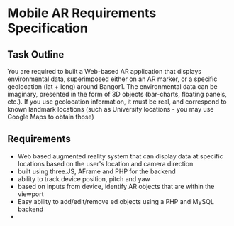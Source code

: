 # Mobile AR Requirements Specification

## Task Outline
You are required to built a Web-based AR application that displays environmental data, superimposed either on an AR marker, or a specific geolocation (lat + long) around Bangor1. The environmental data can be imaginary, presented in the form of 3D objects (bar-charts, floating panels, etc.). If you use geolocation information, it must be real, and correspond to known landmark locations (such as University locations - you may use Google Maps to obtain those)

## Requirements
- Web based augmented reality system that can display data at specific locations based on the user's location and camera direction
- built using three.JS, AFrame and PHP for the backend
- ability to track device position, pitch and yaw
- based on inputs from device, identify AR objects that are within the viewport
- Easy ability to add/edit/remove ed objects using a PHP and MySQL backend
- 
